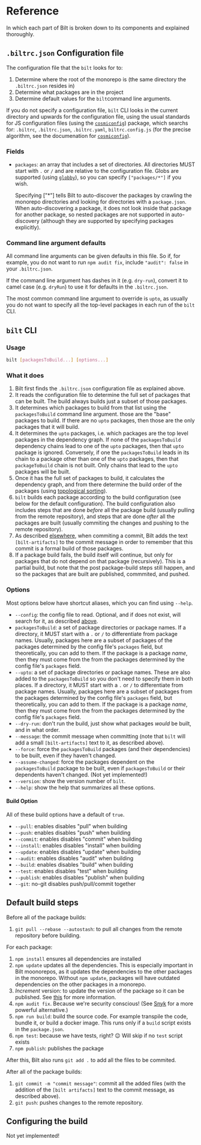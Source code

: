 <!-- markdownlint-disable MD033 -->
# Reference

In which each part of Bilt is broken down to its components and explained thoroughly.

## <a name="configuration-file"></name>`.biltrc.json` Configuration file

The configuration file that the `bilt` looks for to:

1. Determine where the root of the monorepo is (the same directory the `.biltrc.json` resides in)
1. Determine what packages are in the project
1. Determine default values for the `bilt`command line arguments.

If you do not specify a configuration file, `bilt` CLI looks in the current
directory and upwards for the configuration file, using the usual standards for JS configuration
files (using the [`cosmiconfig`](https://github.com/davidtheclark/cosmiconfig)) package, which
searchs for: `.biltrc`, `.biltrc.json`, `.biltrc.yaml`, `biltrc.config.js`
(for the precise algorithm, see the documenation
for [`cosmiconfig`](https://github.com/davidtheclark/cosmiconfig)).

### Fields

* `packages`: an array that includes a set of directories. All directories MUST
   start with `.` or `/` and are relative to the configuration file.
   Globs are supported (using [`globby`](https://github.com/sindresorhus/globby)),
   so you can specify `["packages/*"]` if you wish.

   Specifying ["*"] tells Bilt to auto-discover the packages by crawling the
   monorepo directories and looking for directories with a `package.json`.
   When auto-discovering a package,
   it does not look inside that package for another package, so nested packages
   are not supported in auto-discovery
   (although they are supported by specifying packages explicitly).

### Command line argument defaults

All command line arguments can be given defaults in this file. So if, for example,
you do not want to run `npm audit fix`, include `"audit": false` in your `.biltrc.json`.

If the command line argument has dashes in it (e.g. `dry-run`), convert it to camel case
(e.g. `dryRun`) to use it for defaults in the `.biltrc.json`.

The most common command line argument to override is `upto`, as usually you do not want to
specify all the top-level packages in each run of the `bilt` CLI.

## `bilt` CLI

### Usage

```sh
bilt [packagesToBuild...] [options...]
```

### What it does

1. Bilt first finds the `.biltrc.json` configuration file as explained above.
1. It reads the configuration file to determine the full set of packages that can be built.
   The build always builds just a subset of those packages.
1. It determines which packages to build from that list using the `packagesToBuild` command line
   argument. those are the "base" packages to build.
   If there are no `upto` packages, then those are the only packages that it will build.
1. It determines the `upto` packages, i.e. which packages are the top level packages in the
   dependency graph. If none of the `packagesToBuild` dependency chains lead to one
   of the `upto` packages, then that `upto` package is ignored.
   Conversely, if one the `packagesToBuild`
   leads in its chain to a package other than one of the `upto` packages, then that
   `packageToBuild` chain is not built. Only chains that lead to the `upto` packages will be built.
1. Once it has the full set of packages to build, it calculates the dependency graph,
   and from there determine the build order of the packages
   (using [topological sorting](https://en.wikipedia.org/wiki/Topological_sorting)).
1. `bilt` builds each package according to the build configuration
   (see below for the default configuration). The build configuration also includes
   steps that are done _before_ all the package build
   (usually pulling from the remote repository), and steps that are done _after_ all
   the packages are built (usually commiting the changes and pushing to the remote repository).
1. As described [elsewhere](./how-bilt-works.md#packages-built-how),
   when commiting a commit, Bilt adds the text `[bilt-artifacts]` to
   the commit message in order to remember that this commit is a formal build of those packages.
1. If a package build fails, the build itself will continue, but only for packages that
   do not depend on that package (recursively). This is a partial build, but note that the
   post package-build steps still happen, and so the packages that are built are published,
   commmited, and pushed.

### Options

Most options below have shortcut aliases, which you can find using `--help`.

* `--config`: the config file to read. Optional, and if does not exist, will search
  for it, as described [above](#configuration-file).
* `packagesToBuild`: a set of package directories or package names. If a directory, it MUST
  start with a `.` or `/` to differentiate from package names. Usually, packages here are
  a subset of packages of the packages determined by the config file's `packages` field,
  but theoretically, you can add to them. If the package is a package _name_, then they must
  come from the from the packages determined by the config file's `packages` field.
* <a name="upto"></a>`--upto`: a set of package directories or package names.
  These are also added to the
  `packagesToBuild` so you don't need to specify them in both places. If a directory, it MUST
  start with a `.` or `/` to differentiate from package names. Usually, packages here are
  a subset of packages from the packages determined by the config file's `packages` field,
  but theoretically, you can add to them. If the package is a package _name_, then they must
  come from the from the packages determined by the config file's `packages` field.
* `--dry-run`: don't run the build, just show what packages _would_ be built, and in what order.
* `--message`: the commit message when committing
  (note that `bilt` will add a small `[bilt-artifacts]` text to it, as described above).
* `--force`: force the `packagesToBuild` packages (and their dependencies) to be built,
  even if they haven't changed.
* <a name="assume-changed"></a>`--assume-changed`:
  force the packages dependent on the `packagesToBuild` package to be built,
  even if `packagesToBuild` or their dependents haven't changed. (Not yet implemented!)
* `--version`: show the version number of `bilt`.
* `--help`: show the help that summarizes all these options.

#### Build Option

All of these build options have a default of `true`.

* `--pull`: enables disables "pull" when building
* `--push`: enables disables "push" when building
* `--commit`: enables disables "commit" when building
* `--install`: enables disables "install" when building
* `--update`: enables disables "update" when building
* `--audit`: enables disables "audit" when building
* `--build`: enables disables "build" when building
* `--test`: enables disables "test" when building
* `--publish`: enables disables "publish" when building
* `--git`: no-git disables push/pull/commit together

## Default build steps

Before all of the package builds:

1. `git pull --rebase --autostash`: to pull all changes from the remote repository before building.

For each package:

1. `npm install` ensures all dependencies are installed
1. `npm update` updates all the dependencies.
    This is especially important in Bilt moonorepos, as it updates
    the dependencies to the other packages in the monorepo. Without `npm update`, packages
    will have outdated dependencies on the other packages in a monorepo.
1. _Increment_ version: to update the version of the package so it can be published.
   See [this](./how-bilt-works.md#version-increment-how) for more information.
1. `npm audit fix`. Because we're security conscious!
   (See [Snyk](https://snyk.io) for a more powerful alternative.)
1. `npm run build`: build the source code. For example transpile the code, bundle it,
   or build a docker image. This runs only if a `build` script exists in the `package.json`.
1. `npm test`: because we have tests, right? 😉 Will skip if no `test` script exists
1. `npm publish`: publishes the package

After this, Bilt also runs `git add .` to add all the files to be commited.

After all of the package builds:

1. `git commit -m "commit message"`: commit all the added files (with the addition of the
   `[bilt artifacts]` text to the commit message, as described above).
2. `git push`: pushes changes to the remote repository.

## <a name="configuring-build">Configuring the build

Not yet implemented!
